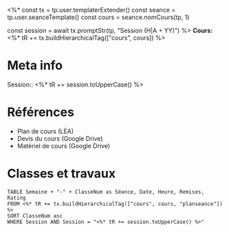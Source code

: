 <%*
const tx = tp.user.templaterExtender()
const seance = tp.user.seanceTemplate()
const cours = seance.nomCours(tp, 1)

const session = await tx.promptStr(tp, "Session (H|A + YY)")
%>
**Cours:** <%* tR += tx.buildHierarchicalTag(["cours", cours]) %>
# Meta info
Session:: <%* tR += session.toUpperCase() %>
# Références
* Plan de cours (LÉA)
* Devis du cours (Google Drive)
* Matériel de cours (Google Drive)
# Classes et travaux
```dataview
TABLE Semaine + "-" + ClasseNum as Séance, Date, Heure, Remises, Rating
FROM <%* tR += tx.buildHierarchicalTag(["cours", cours, "planseance"]) %>
SORT ClasseNum asc
WHERE Session AND Session = "<%* tR += session.toUpperCase() %>"
```